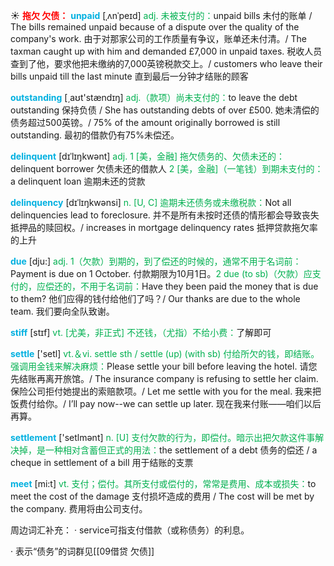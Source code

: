☀ <font color="red">**拖欠 欠债：**</font>
<font color="sky blue">**unpaid**</font> [ˌʌnˈpeɪd]
<font color="#00b050">adj. 未被支付的：</font>unpaid bills 未付的账单 / The bills remained unpaid because of a dispute over the quality of the company's work. 由于对那家公司的工作质量有争议，账单还未付清。/ The taxman caught up with him and demanded £7,000 in unpaid taxes. 税收人员查到了他，要求他把未缴纳的7,000英镑税款交上。/ customers who leave their bills unpaid till the last minute 直到最后一分钟才结账的顾客

<font color="sky blue">**outstanding**</font> [͵aʊt'stændɪŋ] 
<font color="#00b050">adj.（款项）尚未支付的：</font>to leave the debt outstanding 保持负债 / She has outstanding debts of over £500. 她未清偿的债务超过500英镑。/ 75% of the amount originally borrowed is still outstanding. 最初的借款仍有75%未偿还。
           
<font color="sky blue">**delinquent**</font> [dɪˈlɪŋkwənt]
<font color="#00b050">adj. 1 [美，金融] 拖欠债务的、欠债未还的：</font>delinquent borrower 欠债未还的借款人 <font color="#00b050">2 [美，金融]（一笔钱）到期未支付的：</font>a delinquent loan 逾期未还的贷款
           
<font color="sky blue">**delinquency**</font> [dɪˈlɪŋkwənsi]
<font color="#00b050">n. [U, C] 逾期未还债务或未缴税款：</font>Not all delinquencies lead to foreclosure. 并不是所有未按时还债的情形都会导致丧失抵押品的赎回权。/ increases in mortgage delinquency rates 抵押贷款拖欠率的上升

<font color="sky blue">**due**</font> [dju:] 
<font color="#00b050">adj. 1（欠款）到期的，到了偿还的时候的，通常不用于名词前：</font>Payment is due on 1 October. 付款期限为10月1日。<font color="#00b050">2 due (to sb)（欠款）应支付的，应偿还的，不用于名词前：</font>Have they been paid the money that is due to them? 他们应得的钱付给他们了吗？/ Our thanks are due to the whole team. 我们要向全队致谢。
           
<font color="sky blue">**stiff**</font> [stɪf]
<font color="#00b050">vt. [尤美，非正式] 不还钱，（尤指）不给小费：</font>了解即可

<font color="sky blue">**settle**</font> ['setl] 
<font color="#00b050">vt.＆vi. settle sth / settle (up) (with sb) 付给所欠的钱，即结账。强调用金钱来解决麻烦：</font>Please settle your bill before leaving the hotel. 请您先结账再离开旅馆。/ The insurance company is refusing to settle her claim. 保险公司拒付她提出的索赔款项。/ Let me settle with you for the meal. 我来把饭费付给你。/ I’ll pay now--we can settle up later. 现在我来付账——咱们以后再算。

<font color="sky blue">**settlement**</font> ['setlmənt] 
<font color="#00b050">n. [U] 支付欠款的行为，即偿付。暗示出把欠款这件事解决掉，是一种相对含蓄但正式的用法：</font>the settlement of a debt 债务的偿还 / a cheque in settlement of a bill 用于结账的支票

<font color="sky blue">**meet**</font> [mi:t] 
<font color="#00b050">vt. 支付；偿付。其所支付或偿付的，常常是费用、成本或损失：</font>to meet the cost of the damage 支付损坏造成的费用 / The cost will be met by the company. 费用将由公司支付。

周边词汇补充：
· service可指支付借款（或称债务）的利息。

· 表示“债务”的词群见[[09借贷 欠债]]
